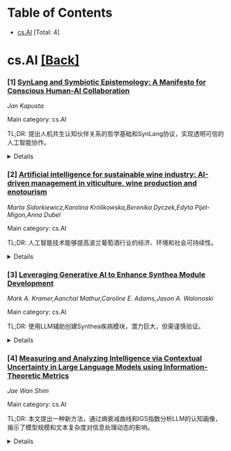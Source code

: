 <div id=toc></div>

# Table of Contents

- [cs.AI](#cs.AI) [Total: 4]


<div id='cs.AI'></div>

# cs.AI [[Back]](#toc)

### [1] [SynLang and Symbiotic Epistemology: A Manifesto for Conscious Human-AI Collaboration](https://arxiv.org/abs/2507.21067)
*Jan Kapusta*

Main category: cs.AI

TL;DR: 提出人机共生认知伙伴关系的哲学基础和SynLang协议，实现透明可信的人工智能协作。


<details>
  <summary>Details</summary>
Motivation: 当前AI系统缺乏透明性，阻碍了人机协作。现有可解释AI方法往往难以实现真正的人机共生协作。

Method: 提出了Symbiotic Epistemology哲学基础和SynLang协议，并通过人机对话进行了实证验证。SynLang协议包含TRACE和TRACE_FE两种机制，支持高层次推理模式和详细因素解释，并整合了置信度量化、AI行为声明式控制和上下文继承等功能。

Result: 经验结果表明，AI能够适应结构化推理协议，并成功进行元认知干预。SynLang协议通过双层透明度（高层次推理模式和细粒度解释）促进了对AI决策的理解和验证。

Conclusion: 提出了一种名为SynLang的协议，用于实现人机透明协作，并通过经验验证了其有效性，该协议支持AI系统增强人类智能、维护人类能动性并确保协作决策中的道德责任。

Abstract: Current AI systems rely on opaque reasoning processes that hinder human
oversight and collaborative potential. Conventional explainable AI approaches
offer post-hoc justifications and often fail to establish genuine symbiotic
collaboration. In this paper, the Symbiotic Epistemology is presented as a
philosophical foundation for human-AI cognitive partnerships. Unlike frameworks
that treat AI as a mere tool or replacement, symbiotic epistemology positions
AI as a reasoning partner, fostering calibrated trust by aligning human
confidence with AI reliability through explicit reasoning patterns and
confidence assessments. SynLang (Symbiotic Syntactic Language) is introduced as
a formal protocol for transparent human-AI collaboration. The framework is
empirically validated through actual human-AI dialogues demonstrating AI's
adaptation to structured reasoning protocols and successful metacognitive
intervention. The protocol defines two complementary mechanisms: TRACE for
high-level reasoning patterns and TRACE_FE for detailed factor explanations. It
also integrates confidence quantification, declarative control over AI
behavior, and context inheritance for multi-agent coordination. By structuring
communication and embedding confidence-calibrated transparency, SynLang,
together with symbiotic epistemology, enables AI systems that enhance human
intelligence, preserve human agency, and uphold ethical accountability in
collaborative decision-making. Through dual-level transparency, beginning with
high-level reasoning patterns and progressing to granular explanations, the
protocol facilitates rapid comprehension and supports thorough verification of
AI decision-making.

</details>


### [2] [Artificial intelligence for sustainable wine industry: AI-driven management in viticulture, wine production and enotourism](https://arxiv.org/abs/2507.21098)
*Marta Sidorkiewicz,Karolina Królikowska,Berenika Dyczek,Edyta Pijet-Migon,Anna Dubel*

Main category: cs.AI

TL;DR: 人工智能技术能够提高波兰葡萄酒行业的经济、环境和社会可持续性。


<details>
  <summary>Details</summary>
Motivation: 葡萄酒行业面临环境和经济挑战，人工智能提供创新的解决方案。

Method: 对波兰葡萄酒酿造商的问卷调查，结合对适用于葡萄栽培、生产和旅游业的人工智能方法的综合分析。

Result: 人工智能增强葡萄园监测，优化灌溉，简化生产流程，促进可持续资源管理；在葡萄酒旅游中，人工智能技术提升了消费者体验。

Conclusion: 这项研究表明，人工智能可以提高波兰葡萄酒行业的效率和可持续性，优化资源利用，减少环境影响，并改善客户体验。

Abstract: This study examines the role of Artificial Intelligence (AI) in enhancing
sustainability and efficiency within the wine industry. It focuses on AI-driven
intelligent management in viticulture, wine production, and enotourism. As the
wine industry faces environmental and economic challenges, AI offers innovative
solutions to optimize resource use, reduce environmental impact, and improve
customer engagement. Understanding AI's potential in sustainable winemaking is
crucial for fostering responsible and efficient industry practices. The
research is based on a questionnaire survey conducted among Polish winemakers,
combined with a comprehensive analysis of AI methods applicable to viticulture,
production, and tourism. Key AI technologies, including predictive analytics,
machine learning, and computer vision, are explored. The findings indicate that
AI enhances vineyard monitoring, optimizes irrigation, and streamlines
production processes, contributing to sustainable resource management. In
enotourism, AI-powered chatbots, recommendation systems, and virtual tastings
personalize consumer experiences. The study highlights AI's impact on economic,
environmental, and social sustainability, supporting local wine enterprises and
cultural heritage. Keywords: Artificial Intelligence, Sustainable Development,
AI-Driven Management, Viticulture, Wine Production, Enotourism, Wine
Enterprises, Local Communities

</details>


### [3] [Leveraging Generative AI to Enhance Synthea Module Development](https://arxiv.org/abs/2507.21123)
*Mark A. Kramer,Aanchal Mathur,Caroline E. Adams,Jason A. Walonoski*

Main category: cs.AI

TL;DR: 使用LLM辅助创建Synthea疾病模块，潜力巨大，但需谨慎验证。


<details>
  <summary>Details</summary>
Motivation: 为了减少Synthea疾病模块的开发时间和所需的专业知识，并提高合成数据的质量和多样性。

Method: 文中展示了LLM支持Synthea模块创建的四种方式：生成疾病概况、根据疾病概况生成疾病模块、评估现有Synthea模块和改进现有模块。并介绍了渐进式改进的概念。

Result: 结果表明，LLM可以有效地辅助Synthea模块的创建，但需要人工监督、严格的测试和验证，以及对LLM生成内容的潜在不准确性进行处理。

Conclusion: 本文探讨了使用大型语言模型（LLM）辅助开发Synthea（一个开源合成健康数据生成器）的新疾病模块，并指出了LLM在减少开发时间、降低专业知识要求、扩展模型多样性和提高合成患者数据质量方面的潜力。

Abstract: This paper explores the use of large language models (LLMs) to assist in the
development of new disease modules for Synthea, an open-source synthetic health
data generator. Incorporating LLMs into the module development process has the
potential to reduce development time, reduce required expertise, expand model
diversity, and improve the overall quality of synthetic patient data. We
demonstrate four ways that LLMs can support Synthea module creation: generating
a disease profile, generating a disease module from a disease profile,
evaluating an existing Synthea module, and refining an existing module. We
introduce the concept of progressive refinement, which involves iteratively
evaluating the LLM-generated module by checking its syntactic correctness and
clinical accuracy, and then using that information to modify the module. While
the use of LLMs in this context shows promise, we also acknowledge the
challenges and limitations, such as the need for human oversight, the
importance of rigorous testing and validation, and the potential for
inaccuracies in LLM-generated content. The paper concludes with recommendations
for future research and development to fully realize the potential of LLM-aided
synthetic data creation.

</details>


### [4] [Measuring and Analyzing Intelligence via Contextual Uncertainty in Large Language Models using Information-Theoretic Metrics](https://arxiv.org/abs/2507.21129)
*Jae Wan Shim*

Main category: cs.AI

TL;DR: 本文提出一种新方法，通过熵衰减曲线和IGS指数分析LLM的认知画像，揭示了模型规模和文本复杂度对信息处理动态的影响。


<details>
  <summary>Details</summary>
Motivation: 现有研究主要关注LLM能够做什么，本文旨在研究LLM如何处理信息。

Method: 提出了一种新的、与任务无关的方法，即创建LLM的定量“认知画像”，并以熵衰减曲线和信息增益跨度（IGS）指数为中心，来分析模型的信息处理动态。

Result: 发现了不同LLM的独特且一致的认知画像，这些画像对模型规模和文本复杂度敏感，并提出了信息增益跨度（IGS）指数来总结衰减轨迹的优劣。

Conclusion: 本文提出了一种新的、与任务无关的方法来探测大型语言模型（LLM）的信息处理动态，通过创建定量化的“认知画像”来刻画模型如何处理信息，该画像以熵衰减曲线为中心，追踪模型的归一化预测不确定性如何随上下文长度变化。研究发现，不同模型的认知画像具有独特性和一致性，并且对模型规模和文本复杂度敏感。

Abstract: The remarkable capabilities of Large Language Models (LLMs) are now
extensively documented on task-specific benchmarks, yet the internal mechanisms
that produce these results are the subject of intense scientific inquiry. This
paper contributes to this inquiry by moving beyond metrics that measure
\textit{what} models can do, to a methodology that characterizes \textit{how}
they process information. We introduce a novel, task-agnostic approach to probe
these dynamics by creating a quantitative ``Cognitive Profile" for any given
model. This profile is centered on the \textbf{Entropy Decay Curve}, a
visualization that traces how a model's normalized predictive uncertainty
changes as a function of context length. Applying this methodology to several
state-of-the-art LLMs across diverse texts, we uncover unique and consistent
cognitive profiles that are sensitive to both model scale and text complexity.
We also introduce the Information Gain Span (IGS) index to summarize the
desirability of the decay trajectory. This work thus provides a new, principled
lens for analyzing and comparing the intrinsic operational dynamics of
artificial intelligence.

</details>
